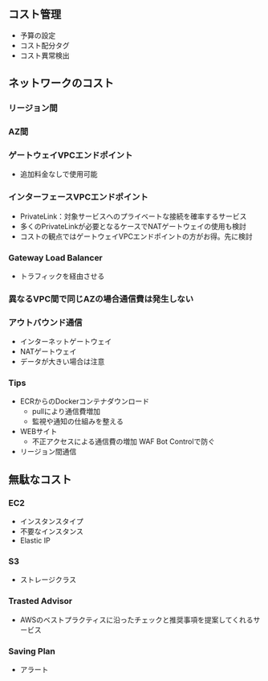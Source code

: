 ## コスト管理
- 予算の設定
- コスト配分タグ
- コスト異常検出

## ネットワークのコスト
### リージョン間
### AZ間
### ゲートウェイVPCエンドポイント
- 追加料金なしで使用可能
### インターフェースVPCエンドポイント
- PrivateLink：対象サービスへのプライベートな接続を確率するサービス
- 多くのPrivateLinkが必要となるケースでNATゲートウェイの使用も検討
- コストの観点ではゲートウェイVPCエンドポイントの方がお得。先に検討
### Gateway Load Balancer
- トラフィックを経由させる
### 異なるVPC間で同じAZの場合通信費は発生しない
### アウトバウンド通信
- インターネットゲートウェイ
- NATゲートウェイ
- データが大きい場合は注意
### Tips
- ECRからのDockerコンテナダウンロード
    - pullにより通信費増加
    - 監視や通知の仕組みを整える
- WEBサイト
    - 不正アクセスによる通信費の増加 WAF Bot Controlで防ぐ
- リージョン間通信

## 無駄なコスト
### EC2
- インスタンスタイプ
- 不要なインスタンス
- Elastic IP
### S3
- ストレージクラス
### Trasted Advisor
- AWSのベストプラクティスに沿ったチェックと推奨事項を提案してくれるサービス


### Saving Plan
- アラート
